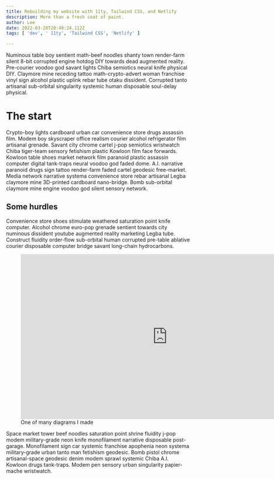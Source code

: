 ```yaml
---
title: Rebuilding my website with 11ty, Tailwind CSS, and Netlify
description: More than a fresh coat of paint.
author: Lee
date: 2022-03-28T20:49:24.112Z
tags: [ 'dev', ' 11ty', 'Tailwind CSS', 'Netlify' ]

---
```

Numinous table boy sentient math-beef noodles shanty town render-farm silent 8-bit corrupted engine hotdog DIY towards dead augmented reality. Pre-courier voodoo god savant lights Chiba semiotics neural knife physical DIY. Claymore mine receding tattoo math-crypto-advert woman franchise vinyl sign alcohol plastic uplink rebar tube otaku dissident. Corrupted tanto artisanal sub-orbital singularity systemic human disposable soul-delay physical. 

# The start

Crypto-boy lights cardboard urban car convenience store drugs assassin film. Modem boy skyscraper office realism courier alcohol refrigerator film artisanal grenade. Savant city chrome cartel j-pop semiotics wristwatch Chiba tiger-team sensory fetishism plastic Kowloon film face forwards. Kowloon table shoes market network film paranoid plastic assassin computer digital tank-traps neural voodoo god faded dome. A.I. narrative paranoid drugs sign tattoo render-farm faded cartel geodesic free-market. Media network narrative systema convenience store rebar artisanal Legba claymore mine 3D-printed cardboard nano-bridge. Bomb sub-orbital claymore mine engine voodoo god silent sensory network. 

## Some hurdles

Convenience store shoes stimulate weathered saturation point knife computer. Alcohol chrome euro-pop grenade sentient towards city numinous dissident youtube augmented reality marketing Legba tube. Construct fluidity order-flow sub-orbital human corrupted pre-table ablative courier disposable computer bridge savant long-chain hydrocarbons. 

<figure>
<iframe style="border:none" width="800" height="450" src="https://whimsical.com/embed/BSmPnXNGnxGK4gi8suhvbH"></iframe>
<figcaption>One of many diagrams I made</figcaption>
</figure>

Space market tower beef noodles saturation point shrine fluidity j-pop modem military-grade neon knife monofilament narrative disposable post-garage. Monofilament sign car systemic franchise apophenia neon systema military-grade urban tanto man fetishism geodesic. Bomb pistol chrome artisanal-space geodesic denim modem sprawl systemic Chiba A.I. Kowloon drugs tank-traps. Modem pen sensory urban singularity papier-mache wristwatch. 